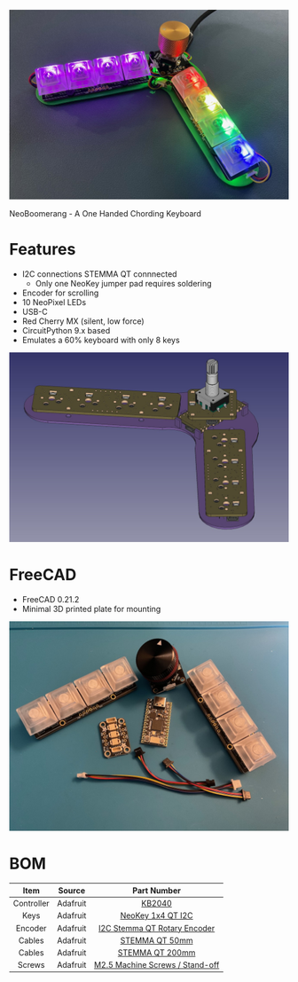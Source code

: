 ![Screenshot](pics/NeoBoomerang-1.jpeg)

NeoBoomerang - A One Handed Chording Keyboard

Features
===
* I2C connections STEMMA QT connnected
  * Only one NeoKey jumper pad requires soldering
* Encoder for scrolling 
* 10 NeoPixel LEDs
* USB-C
* Red Cherry MX (silent, low force)
* CircuitPython 9.x based
* Emulates a 60% keyboard with only 8 keys

![Screenshot](pics/NeoBoomerang-2.jpeg)

FreeCAD
===
* FreeCAD 0.21.2
* Minimal 3D printed plate for mounting

![Screenshot](pics/NeoBoomerang-3.jpeg)

BOM
===
| Item       | Source     | Part Number        |
|:----------:|:----------:|:------------------:|
| Controller | Adafruit   | [KB2040](https://www.adafruit.com/product/5302) |
| Keys       | Adafruit   | [NeoKey 1x4 QT I2C](https://www.adafruit.com/product/4980) |
| Encoder    | Adafruit   | [I2C Stemma QT Rotary Encoder](https://www.adafruit.com/product/5880) |
| Cables     | Adafruit   | [STEMMA QT 50mm](https://www.adafruit.com/product/4399) |
| Cables     | Adafruit   | [STEMMA QT 200mm](https://www.adafruit.com/product/4401) |
| Screws     | Adafruit   | [M2.5 Machine Screws / Stand-off](https://www.adafruit.com/product/3299) |
